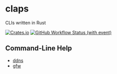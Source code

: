 # claps

CLIs written in Rust

[![Crates.io](https://img.shields.io/crates/v/claps)](https://crates.io/crates/claps)
[![GitHub Workflow Status (with event)](https://img.shields.io/github/actions/workflow/status/liblaf/claps/ci.yaml)](https://github.com/liblaf/claps/actions/workflows/ci.yaml)

## Command-Line Help

- [ddns](docs/ddns/README.md)
- [gfw](docs/gfw/README.md)
